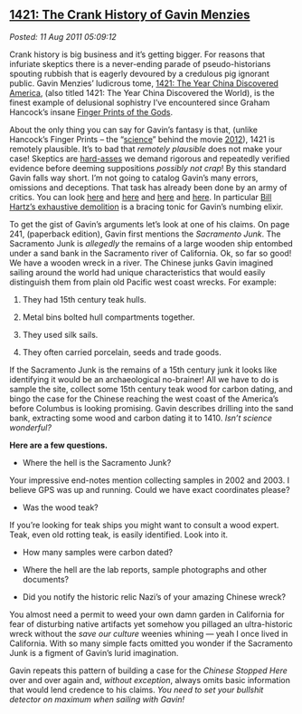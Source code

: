  
[1421: The Crank History of Gavin Menzies](http://bakerjd99.wordpress.com/2011/08/11/1421-the-crank-history-of-gavin-menzies/)
------------------------------------------------------------------------------------------------------------------------------

*Posted: 11 Aug 2011 05:09:12*

Crank history is big business and it’s getting bigger. For reasons that
infuriate skeptics there is a never-ending parade of pseudo-historians
spouting rubbish that is eagerly devoured by a credulous pig ignorant
public. Gavin Menzies’ ludicrous tome, [1421: The Year China Discovered
America](http://www.1421exposed.com/html/1421\_and\_all\_that\_junk.html),
(also titled 1421: The Year China Discovered the World), is the finest
example of delusional sophistry I’ve encountered since Graham Hancock’s
insane [Finger Prints of the
Gods](http://www.csicop.org/si/show/tracing\_graham\_hancockrsquos\_shifting\_cataclysm/).

About the only thing you can say for Gavin’s fantasy is that, (unlike
Hancock’s Finger Prints – the
“[science](http://en.wikipedia.org/wiki/Fingerprints\_of\_the\_Gods)”
behind the movie
[2012](http://blog.moviefone.com/2011/01/03/nasa-names-most-realistic-and-unrealistic-sci-fi-films-of-all-ti/)),
1421 is remotely plausible. It’s to bad that *remotely plausible* does
not make your case! Skeptics are
[hard-asses](http://bakerjd99.wordpress.com/2009/10/29/hard-ass-skeptic-rules/)
we demand rigorous and repeatedly verified evidence before deeming
suppositions *possibly not crap*! By this standard Gavin falls way
short. I’m not going to catalog Gavin’s many errors, omissions and
deceptions. That task has already been done by an army of critics. You
can look
[here](http://www.csicop.org/sb/show/zheng\_he\_in\_the\_americas\_and\_other\_unlikely\_tales\_of\_exploration\_and\_discov/)
and
[here](https://docs.google.com/viewer?url=http://www.e-perimetron.org/Vol\_2\_4/Wade.pdf\&pli=1)
and [here](http://www.asianreviewofbooks.com/new/?revID=201) and
[here](http://badarchaeology.wordpress.com/tag/gavin-menzies/). In
particular [Bill Hartz’s exhaustive
demolition](http://www.dightonrock.com/gavinsfantalyland.htm) is a
bracing tonic for Gavin’s numbing elixir.

To get the gist of Gavin’s arguments let’s look at one of his claims. On
page 241, (paperback edition), Gavin first mentions the *Sacramento
Junk*. The Sacramento Junk is *allegedly* the remains of a large wooden
ship entombed under a sand bank in the Sacramento river of California.
Ok, so far so good! We have a wooden wreck in a river. The Chinese junks
Gavin imagined sailing around the world had unique characteristics that
would easily distinguish them from plain old Pacific west coast wrecks.
For example:

1.  They had 15th century teak hulls.

2.  Metal bins bolted hull compartments together.

3.  They used silk sails.

4.  They often carried porcelain, seeds and trade goods.

If the Sacramento Junk is the remains of a 15th century junk it looks
like identifying it would be an archaeological no-brainer! All we have
to do is sample the site, collect some 15th century teak wood for carbon
dating, and bingo the case for the Chinese reaching the west coast of
the America’s before Columbus is looking promising. Gavin describes
drilling into the sand bank, extracting some wood and carbon dating it
to 1410. *Isn’t science wonderful?*

**Here are a few questions.**

-   Where the hell is the Sacramento Junk?

Your impressive end-notes mention collecting samples in 2002 and 2003. I
believe GPS was up and running. Could we have exact coordinates please?

-   Was the wood teak?

If you’re looking for teak ships you might want to consult a wood
expert. Teak, even old rotting teak, is easily identified. Look into it.

-   How many samples were carbon dated?

-   Where the hell are the lab reports, sample photographs and other
    documents?

-   Did you notify the historic relic Nazi’s of your amazing Chinese
    wreck?

You almost need a permit to weed your own damn garden in California for
fear of disturbing native artifacts yet somehow you pillaged an
ultra-historic wreck without the *save our culture* weenies whining —
yeah I once lived in California. With so many simple facts omitted you
wonder if the Sacramento Junk is a figment of Gavin’s lurid imagination.

Gavin repeats this pattern of building a case for the *Chinese Stopped
Here* over and over again and, *without exception*, always omits basic
information that would lend credence to his claims. *You need to set
your bullshit detector on maximum when sailing with Gavin!*
